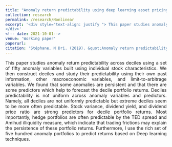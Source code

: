 ```yaml
---
title: "Anomaly return predictability using deep learning asset pricing"
collection: research
permalink: /research/Nonlinear
excerpt: '<div style="text-align: justify "> This paper studies anomaly return predictability across deciles using a set of fifty anomaly variables built using individual stock characteristics. We then construct deciles and study their predictability using their own past information, other macroeconomic variables, and limit-to-arbitrage variables. We found that some anomalies are persistent and that there are some predictors which help to forecast the decile portfolio returns. Deciles predictability is not uniform across anomaly variables and predictors. Namely, all deciles are not uniformly predictable but extreme deciles seem to be more often predictable. Stock variance, dividend yield, and dividend price ratio are strong predictors for decile portfolio returns. Most importantly, hedge portfolios are often predictable by the TED spread and Amihud illiquidity measure, which indicate that trading frictions may explain the persistence of these portfolio returns. Furthermore, I use the rich set of five hundred anomaly portfolios to predict returns based on Deep learning techniques.
</div>'
<!-- date: 2021-10-01-->
venue: 'Working paper'
paperurl:
citation: 'Stéphane, N Dri. (2019). &quot;Anomaly return predictability using deep learning asset pricing .&quot; <i>Working paper</i>.'
---
```

<div style="text-align: justify "> This paper studies anomaly return predictability across deciles using a set of fifty anomaly variables built using individual stock characteristics. We then construct deciles and study their predictability using their own past information, other macroeconomic variables, and limit-to-arbitrage variables. We found that some anomalies are persistent and that there are some predictors which help to forecast the decile portfolio returns. Deciles predictability is not uniform across anomaly variables and predictors. Namely, all deciles are not uniformly predictable but extreme deciles seem to be more often predictable. Stock variance, dividend yield, and dividend price ratio are strong predictors for decile portfolio returns. Most importantly, hedge portfolios are often predictable by the TED spread and Amihud illiquidity measure, which indicate that trading frictions may explain the persistence of these portfolio returns. Furthermore, I use the rich set of five hundred anomaly portfolios to predict returns based on Deep learning techniques.
</div>

<!--[Slides](http://stephanendri.github.io/files/NLPC_paper.pdf)-->

<!--[Paper](http://stephanendri.github.io/files/JMP.pdf) -->

<!--Recommended citation: Stéphane N'Dri (2021). "Anomaly return predictability using deep learning asset pricing"  <i>Working paper </i>.-->
